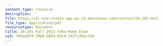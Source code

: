 ```yaml
---
content_type: resource
description: ''
file: https://ol-ocw-studio-app-qa.s3.amazonaws.com/courses/20-201-mechanisms-of-drug-actions-fall-2013/f05a207939b0b86483cd1d37c26acfe0_MIT20_201F13_2013_Quiz.pdf
file_type: application/pdf
resourcetype: Document
title: 20.201 Fall 2013 Take-Home Exam
uid: f05a2079-39b0-b864-83cd-1d37c26acfe0
---
```

